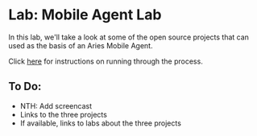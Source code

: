 # Lab: Mobile Agent Lab

In this lab, we'll take a look at some of the open source projects that can used as the basis of an Aries Mobile Agent.

<!--- (To start the presentation, click [here](https://youtu.be/He1QHYuYxlw).) -->

Click [here](#) for instructions on running through the process.

## To Do:
- NTH: Add screencast
- Links to the three projects
- If available, links to labs about the three projects